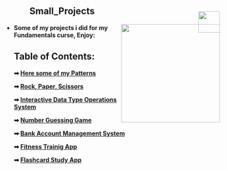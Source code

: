 <h2 style="position: relative; padding: 0 60px;">
  Small_Projects
  <img src="https://media4.giphy.com/media/v1.Y2lkPTc5MGI3NjExMnIyYjAzd2JpZnRobWg2dmVnaG5jbGhibHRsYmV1ODVhbGUyaWlyOSZlcD12MV9pbnRlcm5hbF9naWZfYnlfaWQmY3Q9cw/xUA7aZeLE2e0P7Znz2/giphy.webp" 
  width="50" style="vertical-align: middle; position: absolute; right: 0; top: 50%;">
</h2>

<img align='right' src="https://upload.wikimedia.org/wikipedia/commons/7/76/Logo_Software_University_%28SoftUni%29_-_blue.png" width="230">

<ul>
  <li><strong>Some of my projects i did for my Fundamentals curse,  Enjoy:</li>
    
## Table of Contents: 
➡ [Here some of my Patterns ](https://github.com/Viktoria-Todorova/Small_Projects/tree/Projects/Patterns)

➡ [Rock, Paper, Scissors ](https://github.com/Viktoria-Todorova/Small_Projects/tree/Projects/Rock_paper_scissors)

➡ [Interactive Data Type Operations System ](https://github.com/Viktoria-Todorova/Small_Projects/tree/Projects/Interactive_data_type)

➡ [Number Guessing Game](https://github.com/Viktoria-Todorova/Small_Projects/tree/Projects/Guess_a_number)

➡ [Bank Account Management System](https://github.com/Viktoria-Todorova/Small_Projects/tree/Projects/Bank_Account_Managment_System)

➡ [Fitness Trainig App](https://github.com/Viktoria-Todorova/Small_Projects/tree/Projects/Fitness_Trainig_App)

➡ [Flashcard Study App](https://github.com/Viktoria-Todorova/Small_Projects/tree/Projects/Flashcard%20Study%20App)






